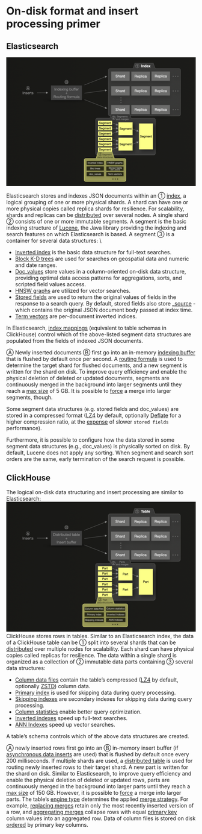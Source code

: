 # On-disk format and insert processing primer


## Elasticsearch
![](es.png)

Elasticsearch stores and indexes JSON documents within an ① [index](https://www.elastic.co/blog/what-is-an-elasticsearch-index), a logical grouping of one or more physical shards. A shard can have one or more physical copies called replica shards for resilience. For scalability, shards and replicas can be [distributed](https://www.elastic.co/guide/en/elasticsearch/reference/current/scalability.html) over several nodes. A single shard ② consists of one or more immutable segments. A segment is the basic indexing structure of [Lucene](https://lucene.apache.org/), the Java library providing the indexing and search features on which Elasticsearch is based. A segment ③ is a container for several data structures: \

* [Inverted index](https://en.wikipedia.org/wiki/Inverted_index) is the basic data structure for full-text searches.
* [Block K-D trees](https://users.cs.duke.edu/~pankaj/publications/papers/bkd-sstd.pdf) are used for searches on geospatial data and numeric and date ranges. 
* [Doc_values](https://www.elastic.co/guide/en/elasticsearch/reference/current/doc-values.html) store values in a column-oriented on-disk data structure, providing optimal data access patterns for aggregations, sorts, and scripted field values access.
* [HNSW graphs](https://en.wikipedia.org/wiki/Hierarchical_Navigable_Small_World_graphs) are utilized for vector searches.
* [Stored fields](https://www.elastic.co/guide/en/elasticsearch/reference/current/mapping-store.html) are used to return the original values of fields in the response to a search query. By default, stored fields also store [_source](https://www.elastic.co/guide/en/elasticsearch/reference/current/mapping-source-field.html) - which contains the original JSON document body passed at index time.
* [Term vectors](https://www.elastic.co/guide/en/elasticsearch/reference/current/term-vector.html) are per-document inverted indices.

In Elasticsearch, [index mappings](https://www.elastic.co/guide/en/elasticsearch/reference/current/mapping.html) (equivalent to table schemas in ClickHouse) control which of the above-listed segment data structures are populated from the fields of indexed JSON documents.

Ⓐ Newly inserted documents Ⓑ first go into an in-memory [indexing buffer](https://www.elastic.co/guide/en/elasticsearch/reference/8.13/near-real-time.html) that is flushed by default once per second. A [routing formula](https://www.elastic.co/guide/en/elasticsearch/reference/current/mapping-routing-field.html) is used to determine the target shard for flushed documents, and a new segment is written for the shard on disk. To improve query efficiency and enable the physical deletion of deleted or updated documents, segments are continuously merged in the background into larger segments until they reach a [max size](https://lucene.apache.org/core/9_9_1/core/org/apache/lucene/index/MergePolicy.html#DEFAULT_MAX_CFS_SEGMENT_SIZE) of 5 GB. It is possible to [force](https://www.elastic.co/guide/en/elasticsearch/reference/current/indices-forcemerge.html) a merge into larger segments, though.

Some segment data structures (e.g. stored fields and doc_values) are stored in a compressed format ([LZ4](https://en.wikipedia.org/wiki/LZ4_(compression_algorithm)) by default, optionally [Deflate](https://en.wikipedia.org/wiki/Deflate) for a higher compression ratio, at the [expense](https://www.elastic.co/guide/en/elasticsearch/reference/current/index-modules.html) of slower `stored fields` performance).

Furthermore, it is possible to configure how the data stored in some segment data structures (e.g., doc_values) is physically sorted on disk. By default, Lucene does not apply any sorting. When segment and search sort orders are the same, early termination of the search request is possible.

## ClickHouse

The logical on-disk data structuring and insert processing are similar to Elasticsearch:
![](ch.png)
ClickHouse stores rows in tables. Similar to an Elasticsearch index, the data of a ClickHouse table can be ① split into several shards that can be [distributed](https://www.youtube.com/watch?v=vBjCJtw_Ei0) over multiple nodes for scalability. Each shard can have physical copies called replicas for resilience. The data within a single shard is organized as a collection of ② immutable data parts containing ③ several data structures: 




* [Column data files](https://clickhouse.com/docs/en/optimize/sparse-primary-indexes#data-is-stored-on-disk-ordered-by-primary-key-columns) contain the table’s compressed ([LZ4](https://en.wikipedia.org/wiki/LZ4_(compression_algorithm)) by default, optionally [ZSTD](https://en.wikipedia.org/wiki/Zstd)) column data.
* [Primary index](https://clickhouse.com/docs/en/optimize/sparse-primary-indexes#clickhouse-index-design) is used for skipping data during query processing.
* [Skipping indexes](https://clickhouse.com/docs/en/optimize/skipping-indexes) are secondary indexes for skipping data during query processing.
* [Column statistics](https://clickhouse.com/blog/clickhouse-release-23-11#column-statistics-for-prewhere) enable better query optimization.
* [Inverted indexes](https://en.wikipedia.org/wiki/Inverted_index) speed up full-text searches.
* [ANN Indexes](https://clickhouse.com/docs/en/engines/table-engines/mergetree-family/annindexes) speed up vector searches.    

  

A table’s schema controls which of the above data structures are created.

Ⓐ newly inserted rows first go into an Ⓑ in-memory insert buffer (if [asynchronous data inserts](https://clickhouse.com/blog/asynchronous-data-inserts-in-clickhouse) are used) that is flushed by default once every 200 milliseconds. If multiple shards are used, a [distributed table](https://clickhouse.com/docs/en/engines/table-engines/special/distributed) is used for routing newly inserted rows to their target shard. A new part is written for the shard on disk. Similar to Elasticsearch, to improve query efficiency and enable the physical deletion of deleted or updated rows, parts are continuously merged in the background into larger parts until they reach a [max size](https://clickhouse.com/docs/en/operations/settings/merge-tree-settings#max-bytes-to-merge-at-max-space-in-pool) of 150 GB. However, it is possible to [force](https://clickhouse.com/docs/en/sql-reference/statements/optimize) a merge into larger parts. The table’s [engine type](https://clickhouse.com/docs/en/engines/table-engines) determines the applied [merge strategy](https://www.youtube.com/watch?v=QDAJTKZT8y4). For example, [replacing merges](https://clickhouse.com/docs/en/engines/table-engines/mergetree-family/replacingmergetree#replacingmergetree) retain only the most recently inserted version of a row, and [aggregating merges](https://clickhouse.com/docs/en/engines/table-engines/mergetree-family/aggregatingmergetree#aggregatingmergetree) collapse rows with equal [primary key](https://clickhouse.com/docs/en/optimize/sparse-primary-indexes#a-table-with-a-primary-key) column values into an aggregated row. Data of column files is stored on disk [ordered](https://clickhouse.com/docs/en/optimize/sparse-primary-indexes#data-is-stored-on-disk-ordered-by-primary-key-columns) by primary key columns. 



